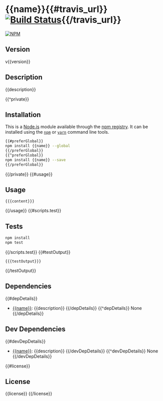 # {{name}}{{#travis_url}} [![Build Status]({{travis_url}}.png?branch=master)]({{travis_url}}){{/travis_url}}

[![NPM](https://nodei.co/npm/{{name}}.png?downloads=true&downloadRank=true&stars=true)](https://nodei.co/npm/{{name}}/)

## Version
v{{version}}

## Description
{{description}}

{{^private}}
## Installation

This is a [Node.js](https://nodejs.org/) module available through the 
[npm registry](https://www.npmjs.com/). It can be installed using the 
[`npm`](https://docs.npmjs.com/getting-started/installing-npm-packages-locally)
or 
[`yarn`](https://yarnpkg.com/en/)
command line tools.

```sh
{{#preferGlobal}}
npm install {{name}} --global
{{/preferGlobal}}
{{^preferGlobal}}
npm install {{name}} --save
{{/preferGlobal}}
```
{{/private}}
{{#usage}}

## Usage

```{{language}}
{{{content}}}
```
{{/usage}}
{{#scripts.test}}

## Tests

```sh
npm install
npm test
```
{{/scripts.test}}
{{#testOutput}}
```
{{{testOutput}}}
```
{{/testOutput}}

## Dependencies

{{#depDetails}}
- [{{name}}]({{repository}}): {{description}}
{{/depDetails}}
{{^depDetails}}
None
{{/depDetails}}

## Dev Dependencies

{{#devDepDetails}}
- [{{name}}]({{repository}}): {{description}}
{{/devDepDetails}}
{{^devDepDetails}}
None
{{/devDepDetails}}

{{#license}}
## License

{{license}}
{{/license}}
